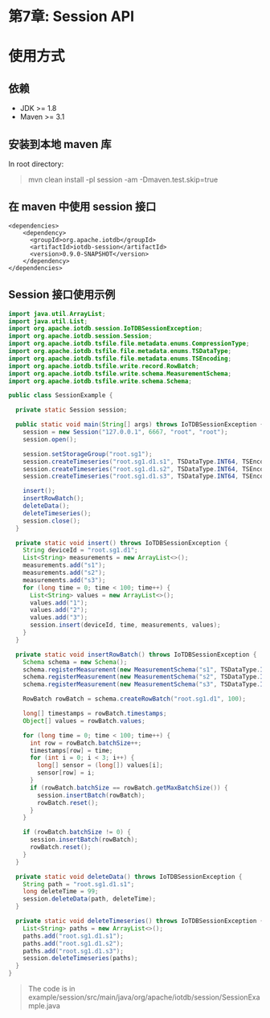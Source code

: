 <!--

    Licensed to the Apache Software Foundation (ASF) under one
    or more contributor license agreements.  See the NOTICE file
    distributed with this work for additional information
    regarding copyright ownership.  The ASF licenses this file
    to you under the Apache License, Version 2.0 (the
    "License"); you may not use this file except in compliance
    with the License.  You may obtain a copy of the License at

        http://www.apache.org/licenses/LICENSE-2.0

    Unless required by applicable law or agreed to in writing,
    software distributed under the License is distributed on an
    "AS IS" BASIS, WITHOUT WARRANTIES OR CONDITIONS OF ANY
    KIND, either express or implied.  See the License for the
    specific language governing permissions and limitations
    under the License.

-->

# 第7章: Session API

# 使用方式

## 依赖

* JDK >= 1.8
* Maven >= 3.1

## 安装到本地 maven 库

In root directory:
> mvn clean install -pl session -am -Dmaven.test.skip=true

## 在 maven 中使用 session 接口

```
<dependencies>
    <dependency>
      <groupId>org.apache.iotdb</groupId>
      <artifactId>iotdb-session</artifactId>
      <version>0.9.0-SNAPSHOT</version>
    </dependency>
</dependencies>
```

## Session 接口使用示例


```Java
import java.util.ArrayList;
import java.util.List;
import org.apache.iotdb.session.IoTDBSessionException;
import org.apache.iotdb.session.Session;
import org.apache.iotdb.tsfile.file.metadata.enums.CompressionType;
import org.apache.iotdb.tsfile.file.metadata.enums.TSDataType;
import org.apache.iotdb.tsfile.file.metadata.enums.TSEncoding;
import org.apache.iotdb.tsfile.write.record.RowBatch;
import org.apache.iotdb.tsfile.write.schema.MeasurementSchema;
import org.apache.iotdb.tsfile.write.schema.Schema;

public class SessionExample {

  private static Session session;

  public static void main(String[] args) throws IoTDBSessionException {
    session = new Session("127.0.0.1", 6667, "root", "root");
    session.open();

    session.setStorageGroup("root.sg1");
    session.createTimeseries("root.sg1.d1.s1", TSDataType.INT64, TSEncoding.RLE, CompressionType.SNAPPY);
    session.createTimeseries("root.sg1.d1.s2", TSDataType.INT64, TSEncoding.RLE, CompressionType.SNAPPY);
    session.createTimeseries("root.sg1.d1.s3", TSDataType.INT64, TSEncoding.RLE, CompressionType.SNAPPY);

    insert();
    insertRowBatch();
    deleteData();
    deleteTimeseries();
    session.close();
  }

  private static void insert() throws IoTDBSessionException {
    String deviceId = "root.sg1.d1";
    List<String> measurements = new ArrayList<>();
    measurements.add("s1");
    measurements.add("s2");
    measurements.add("s3");
    for (long time = 0; time < 100; time++) {
      List<String> values = new ArrayList<>();
      values.add("1");
      values.add("2");
      values.add("3");
      session.insert(deviceId, time, measurements, values);
    }
  }

  private static void insertRowBatch() throws IoTDBSessionException {
    Schema schema = new Schema();
    schema.registerMeasurement(new MeasurementSchema("s1", TSDataType.INT64, TSEncoding.RLE));
    schema.registerMeasurement(new MeasurementSchema("s2", TSDataType.INT64, TSEncoding.RLE));
    schema.registerMeasurement(new MeasurementSchema("s3", TSDataType.INT64, TSEncoding.RLE));

    RowBatch rowBatch = schema.createRowBatch("root.sg1.d1", 100);

    long[] timestamps = rowBatch.timestamps;
    Object[] values = rowBatch.values;

    for (long time = 0; time < 100; time++) {
      int row = rowBatch.batchSize++;
      timestamps[row] = time;
      for (int i = 0; i < 3; i++) {
        long[] sensor = (long[]) values[i];
        sensor[row] = i;
      }
      if (rowBatch.batchSize == rowBatch.getMaxBatchSize()) {
        session.insertBatch(rowBatch);
        rowBatch.reset();
      }
    }

    if (rowBatch.batchSize != 0) {
      session.insertBatch(rowBatch);
      rowBatch.reset();
    }
  }

  private static void deleteData() throws IoTDBSessionException {
    String path = "root.sg1.d1.s1";
    long deleteTime = 99;
    session.deleteData(path, deleteTime);
  }

  private static void deleteTimeseries() throws IoTDBSessionException {
    List<String> paths = new ArrayList<>();
    paths.add("root.sg1.d1.s1");
    paths.add("root.sg1.d1.s2");
    paths.add("root.sg1.d1.s3");
    session.deleteTimeseries(paths);
  }
}
```

> The code is in example/session/src/main/java/org/apache/iotdb/session/SessionExample.java